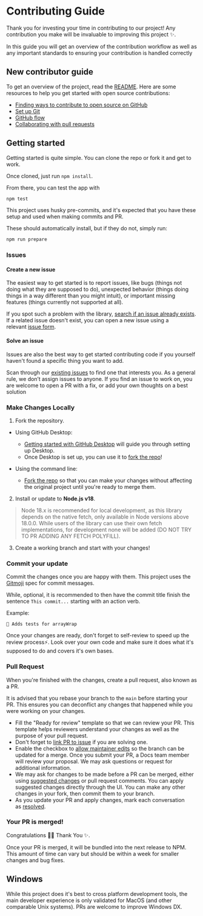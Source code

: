 # Contributing Guide

Thank you for investing your time in contributing to our project! Any contribution you make will be invaluable to improving this project ✨.

In this guide you will get an overview of the contribution workflow as well as any important standards to ensuring your contribution is handled correctly

## New contributor guide

To get an overview of the project, read the [README](https://github.com/ekwoka/spotify-api/README.md). Here are some resources to help you get started with open source contributions:

- [Finding ways to contribute to open source on GitHub](https://docs.github.com/en/get-started/exploring-projects-on-github/finding-ways-to-contribute-to-open-source-on-github)
- [Set up Git](https://docs.github.com/en/get-started/quickstart/set-up-git)
- [GitHub flow](https://docs.github.com/en/get-started/quickstart/github-flow)
- [Collaborating with pull requests](https://docs.github.com/en/github/collaborating-with-pull-requests)

## Getting started

Getting started is quite simple. You can clone the repo or fork it and get to work.

Once cloned, just run `npm install`.

From there, you can test the app with

```zsh
npm test
```

This project uses husky pre-commits, and it's expected that you have these setup and used when making commits and PR.

These should automatically install, but if they do not, simply run:

```zsh
npm run prepare
```

### Issues

#### Create a new issue

The easiest way to get started is to report issues, like bugs (things not doing what they are supposed to do), unexpected behavior (things doing things in a way different than you might intuit), or important missing features (things currently not supported at all).

If you spot such a problem with the library, [search if an issue already exists](https://docs.github.com/en/github/searching-for-information-on-github/searching-on-github/searching-issues-and-pull-requests#search-by-the-title-body-or-comments). If a related issue doesn't exist, you can open a new issue using a relevant [issue form](https://github.com/ekwoka/spotify-api/issues/new/).

#### Solve an issue

Issues are also the best way to get started contributing code if you yourself haven't found a specific thing you want to add.

Scan through our [existing issues](https://github.com/ekwoka/spotify-api/issues) to find one that interests you. As a general rule, we don’t assign issues to anyone. If you find an issue to work on, you are welcome to open a PR with a fix, or add your own thoughts on a best solution

### Make Changes Locally

1.  Fork the repository.

- Using GitHub Desktop:

  - [Getting started with GitHub Desktop](https://docs.github.com/en/desktop/installing-and-configuring-github-desktop/getting-started-with-github-desktop) will guide you through setting up Desktop.
  - Once Desktop is set up, you can use it to [fork the repo](https://docs.github.com/en/desktop/contributing-and-collaborating-using-github-desktop/cloning-and-forking-repositories-from-github-desktop)!

- Using the command line:
  - [Fork the repo](https://docs.github.com/en/github/getting-started-with-github/fork-a-repo#fork-an-example-repository) so that you can make your changes without affecting the original project until you're ready to merge them.

2.  Install or update to **Node.js v18**.

> Node 18.x is recommended for local development, as this library depends on the native fetch, only available in Node versions above 18.0.0. While users of the library can use their own fetch implementations, for development none will be added (DO NOT TRY TO PR ADDING ANY FETCH POLYFILL).

3.  Create a working branch and start with your changes!

### Commit your update

Commit the changes once you are happy with them. This project uses the [Gitmoji](https://gitmoji.dev) spec for commit messages.

While, optional, it is recommended to then have the commit title finish the sentence `This commit...` starting with an action verb.

Example:

```
🧪 Adds tests for arrayWrap
```

Once your changes are ready, don't forget to self-review to speed up the review process⚡. Look over your own code and make sure it does what it's supposed to do and covers it's own bases.

### Pull Request

When you're finished with the changes, create a pull request, also known as a PR.

It is advised that you rebase your branch to the `main` before starting your PR. This ensures you can deconflict any changes that happened while you were working on your changes.

- Fill the "Ready for review" template so that we can review your PR. This template helps reviewers understand your changes as well as the purpose of your pull request.
- Don't forget to [link PR to issue](https://docs.github.com/en/issues/tracking-your-work-with-issues/linking-a-pull-request-to-an-issue) if you are solving one.
- Enable the checkbox to [allow maintainer edits](https://docs.github.com/en/github/collaborating-with-issues-and-pull-requests/allowing-changes-to-a-pull-request-branch-created-from-a-fork) so the branch can be updated for a merge. Once you submit your PR, a Docs team member will review your proposal. We may ask questions or request for additional information.
- We may ask for changes to be made before a PR can be merged, either using [suggested changes](https://docs.github.com/en/github/collaborating-with-issues-and-pull-requests/incorporating-feedback-in-your-pull-request) or pull request comments. You can apply suggested changes directly through the UI. You can make any other changes in your fork, then commit them to your branch.
- As you update your PR and apply changes, mark each conversation as [resolved](https://docs.github.com/en/github/collaborating-with-issues-and-pull-requests/commenting-on-a-pull-request#resolving-conversations).

### Your PR is merged!

Congratulations 🎉🎉 Thank You ✨.

Once your PR is merged, it will be bundled into the next release to NPM. This amount of time can vary but should be within a week for smaller changes and bug fixes.

## Windows

While this project does it's best to cross platform development tools, the main developer experience is only validated for MacOS (and other comparable Unix systems). PRs are welcome to improve Windows DX.
